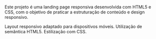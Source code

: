 Este projeto é uma landing page responsiva desenvolvida com HTML5 e CSS, com o objetivo de praticar a estruturação de conteúdo e design responsivo.

Layout responsivo adaptado para dispositivos móveis.
Utilização de semântica HTML5.
Estilização com CSS.
